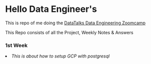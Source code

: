 <h1><b>Hello</b> Data Engineer's</h1>
<p> This is repo of me doing the <a href="#">DataTalks Data Engineering Zoomcamp</a> </p>
<p>This Repo consists of all the Project, Weekly Notes & Answers </p>
<h3>1st Week</h3>
<li> <i> This is about how to setup GCP with postgresql </i> </li>



